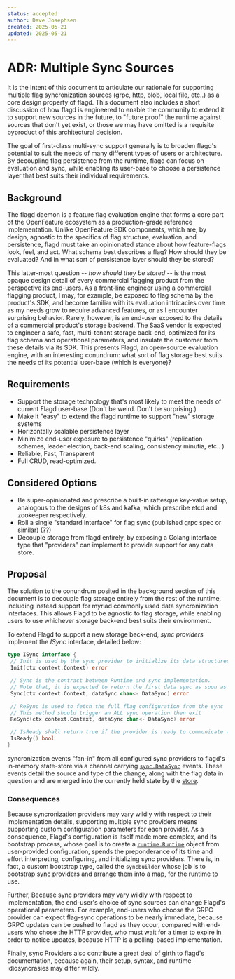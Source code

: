 ```yaml
---
status: accepted
author: Dave Josephsen
created: 2025-05-21
updated: 2025-05-21
---
```


# ADR: Multiple Sync Sources

It is the Intent of this document to articulate our rationale for supporting multiple flag syncronization sources (grpc, http, blob, local file, etc..) as a core design property of flagd. This document also includes a short discussion of how flagd is engineered to enable the community to extend it to support new sources in the future, to "future proof" the runtime against sources that don't yet exist, or those we may have omitted is a requisite byproduct of this architectural decision.

The goal of first-class multi-sync support generally is to broaden flagd's potential to suit the needs of many different types of users or architecture. By decoupling flag persistence from the runtime, flagd can focus on evaluation and sync, while enabling its user-base to choose a persistence layer that best suits their individual requirements.

## Background

The flagd daemon is a feature flag evaluation engine that forms a core part of the OpenFeature ecosystem as a production-grade reference implementation. Unlike OpenFeature SDK components, which are, by design, agnostic to the specifics of flag structure, evaluation, and persistence, flagd must take an opinionated stance about how feature-flags look, feel, and act.
What schema best describes a flag? How should they be evaluated? And in what sort of persistence layer should they be stored?

This latter-most question -- _how should they be stored_ -- is the most opaque design detail of every commercial flagging product from the perspective its end-users.
As a front-line engineer using a commercial flagging product, I may, for example, be exposed to flag schema by the product's SDK, and become familiar with its evaluation intricacies over time as my needs grow to require advanced features, or as I encounter surprising behavior. Rarely, however, is an end-user exposed to the details of a commercial product's storage backend.
The SaaS vendor is expected to engineer a safe, fast, multi-tenant storage back-end, optimized for its flag schema and operational parameters, and insulate the customer from these details via its SDK.
This presents Flagd, an open-source evaluation engine, with an interesting conundrum: what sort of flag storage best suits the needs of its potential user-base (which is everyone)?

## Requirements

* Support the storage technology that's most likely to meet the needs of current Flagd user-base (Don't be weird. Don't be surprising.)
* Make it "easy" to extend the flagd runtime to support "new" storage systems
* Horizontally scalable persistence layer
* Minimize end-user exposure to persistence "quirks" (replication schemes, leader election, back-end scaling, consistency minutia, etc.. )
* Reliable, Fast, Transparent
* Full CRUD, read-optimized.

## Considered Options

* Be super-opinionated and prescribe a built-in raftesque key-value setup, analogous to the designs of k8s and kafka, which prescribe etcd and zookeeper respectively.
* Roll a single "standard interface" for flag sync (published grpc spec or similar) (??)
* Decouple storage from flagd entirely, by exposing a Golang interface type that "providers" can implement to provide support for any data store.

## Proposal
<!--
Unsure whether we want a diagram in this section or not. Happy to add one if we want one.
-->
The solution to the conundrum posited in the background section of this document is to decouple flag storage entirely from the rest of the runtime, including instead support for myriad commonly used data syncronization interfaces.
This allows Flagd to be agnostic to flag storage, while enabling users to use whichever storage back-end best suits their environment.

To extend Flagd to support a new storage back-end, _sync providers_ implement the _ISync_ interface, detailed below:

```go
type ISync interface {
 // Init is used by the sync provider to initialize its data structures and external dependencies.
 Init(ctx context.Context) error

 // Sync is the contract between Runtime and sync implementation.
 // Note that, it is expected to return the first data sync as soon as possible to fill the store.
 Sync(ctx context.Context, dataSync chan<- DataSync) error

 // ReSync is used to fetch the full flag configuration from the sync
 // This method should trigger an ALL sync operation then exit
 ReSync(ctx context.Context, dataSync chan<- DataSync) error

 // IsReady shall return true if the provider is ready to communicate with the Runtime
 IsReady() bool
}
```

syncronization events "fan-in" from all configured sync providers to flagd's in-memory state-store via a channel carrying [`sync.DataSync`](https://github.com/open-feature/flagd/blob/main/core/pkg/store/flags.go#L19) events.
These events detail the source and type of the change, along with the flag data in question and are merged into the currently held state by the [store](https://github.com/open-feature/flagd/blob/main/core/pkg/store/flags.go#L19).

### Consequences

Because syncronization providers may vary wildly with respect to their implementation details, supporting multiple sync providers means supporting custom configuration parameters for each provider.
As a consequence, Flagd's configuration is itself made more complex, and its bootstrap process, whose goal is to create a [`runtime.Runtime`](https://github.com/open-feature/flagd/blob/main/flagd/pkg/runtime/runtime.go#L21) object from user-provided configuration, spends the preponderance of its time and effort interpreting, configuring, and initializing sync providers.
There is, in fact, a custom bootstrap type, called the `syncbuilder` whose job is to bootstrap sync providers and arrange them into a map, for the runtime to use.

Further, Because sync providers may vary wildly with respect to implementation, the end-user's choice of sync sources can change Flagd's operational parameters. For example, end-users who choose the GRPC provider can expect flag-sync operations to be nearly immediate, because GRPC updates can be pushed to flagd as they occur, compared with end-users who chose the HTTP provider, who must wait for a timer to expire in order to notice updates, because HTTP is a polling-based implementation.

Finally, sync Providers also contribute a great deal of girth to flagd's documentation, because again, their setup, syntax, and runtime idiosyncrasies may differ wildly.
